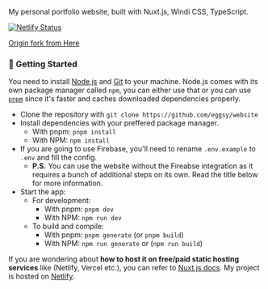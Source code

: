 My personal portfolio website, built with Nuxt.js, Windi CSS, TypeScript.

[![Netlify Status](https://api.netlify.com/api/v1/badges/399f94b3-f60d-419d-b7a8-41068fa93487/deploy-status)](https://app.netlify.com/sites/staging-keebrother/deploys)

[Origin fork from Here](https://github.com/eggsy/website?utm_source=eggsy.xyz)

### 🔧 Getting Started

You need to install [Node.js](https://nodejs.org/) and [Git](https://git-scm.com/downloads) to your machine. Node.js comes with its own package manager called `npm`, you can either use that or you can use [`pnpm`](https://pnpm.io/installation) since it's faster and caches downloaded dependencies properly.

- Clone the repository with `git clone https://github.com/eggsy/website`
- Install dependencies with your preffered package manager.
  - With pnpm: `pnpm install`
  - With NPM: `npm install`
- If you are going to use Firebase, you'll need to rename `.env.example` to `.env` and fill the config.
  - **P.S.** You can use the website without the Fireabse integration as it requires a bunch of additional steps on its own. Read the title below for more information.
- Start the app:
  - For development:
    - With pnpm: `pnpm dev`
    - With NPM: `npm run dev`
  - To build and compile:
    - With pnpm: `pnpm generate` (or `pnpm build`)
    - With NPM: `npm run generate` or (`npm run build`)

If you are wondering about **how to host it on free/paid static hosting services** like (Netlify, Vercel etc.), you can refer to [Nuxt.js docs](https://nuxtjs.org/deployments/netlify/). My project is hosted on [Netlify](https://netlify.com).
